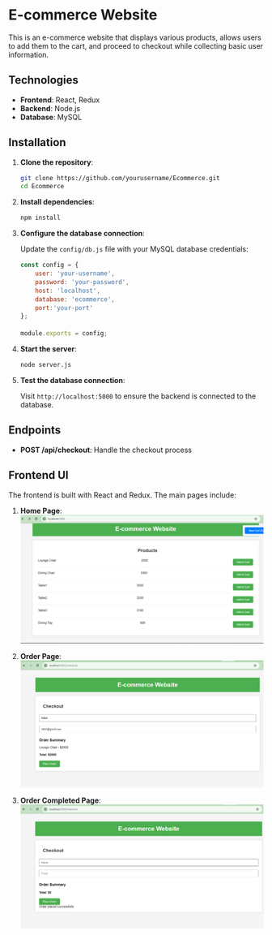 # E-commerce Website

This is an e-commerce website that displays various products, allows users to add them to the cart, and proceed to checkout while collecting basic user information.

## Technologies

- **Frontend**: React, Redux
- **Backend**: Node.js
- **Database**: MySQL

## Installation

1. **Clone the repository**:

    ```bash
    git clone https://github.com/yourusername/Ecommerce.git
    cd Ecommerce
    ```

2. **Install dependencies**:

    ```bash
    npm install
    ```

3. **Configure the database connection**:

    Update the `config/db.js` file with your MySQL database credentials:

    ```javascript
    const config = {
        user: 'your-username',
        password: 'your-password',
        host: 'localhost',
        database: 'ecommerce',
        port:'your-port'
    };

    module.exports = config;
    ```

4. **Start the server**:

    ```bash
    node server.js
    ```

5. **Test the database connection**:

    Visit `http://localhost:5000` to ensure the backend is connected to the database.

## Endpoints

- **POST /api/checkout**: Handle the checkout process


## Frontend UI

The frontend is built with React and Redux. The main pages include:

1. **Home Page**:
    ![Home Page](home.png)

2. **Order Page**:
    ![Order Page](order.png)

3. **Order Completed Page**:
    ![Order Completed Page](orderCompleted.png)